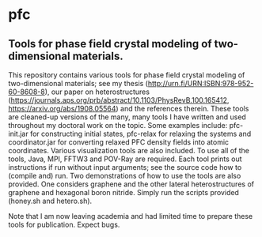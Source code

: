 # pfc
## Tools for phase field crystal modeling of two-dimensional materials.

This repository contains various tools for phase field crystal modeling of two-dimensional materials; see my thesis (http://urn.fi/URN:ISBN:978-952-60-8608-8), our paper on heterostructures (https://journals.aps.org/prb/abstract/10.1103/PhysRevB.100.165412, https://arxiv.org/abs/1908.05564) and the references therein. These tools are cleaned-up versions of the many, many tools I have written and used throughout my doctoral work on the topic. Some examples include: pfc-init.jar for constructing initial states, pfc-relax for relaxing the systems and coordinator.jar for converting relaxed PFC density fields into atomic coordinates. Various visualization tools are also included. To use all of the tools, Java, MPI, FFTW3 and POV-Ray are required. Each tool prints out instructions if run without input arguments; see the source code how to (compile and) run. Two demonstrations of how to use the tools are also provided. One considers graphene and the other lateral heterostructures of graphene and hexagonal boron nitride. Simply run the scripts provided (honey.sh and hetero.sh).

Note that I am now leaving academia and had limited time to prepare these tools for publication. Expect bugs.
